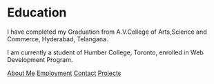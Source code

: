 # Education

I have completed my Graduation from A.V.College of Arts,Science and Commerce, Hyderabad, Telangana.

I am currently a student of Humber College, Toronto, enrolled in Web Development Program.


[About Me](index.markdown)
[Employment](employment.markdown)
[Contact](contact.markdown)
[Projects](projects.markdown)
